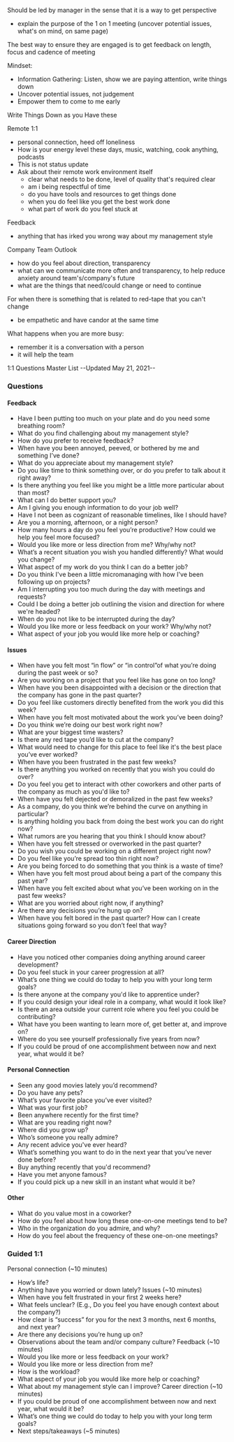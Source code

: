 Should be led by manager in the sense that it is a way to get perspective
 - explain the purpose of the 1 on 1 meeting (uncover potential issues, what's on mind, on same page)

The best way to ensure they are engaged is to get feedback on length, focus and cadence of meeting

Mindset:
 - Information Gathering: Listen, show we are paying attention, write things down
 - Uncover potential issues, not judgement
 - Empower them to come to me early

Write Things Down as you Have these

Remote 1:1
 - personal connection, heed off loneliness
 - How is your energy level these days, music, watching, cook anything, podcasts
 - This is not status update
 - Ask about their remote work environment itself
   - clear what needs to be done, level of quality that's required clear
   - am i being respectful of time
   - do you have tools and resources to get things done
   - when you do feel like you get the best work done
   - what part of work do you feel stuck at

Feedback
 - anything that has irked you wrong way about my management style

Company Team Outlook
 - how do you feel about direction, transparency
 - what can we communicate more often and transparency, to help reduce anxiety around team's/company's future 
 - what are the things that need/could change or need to continue
 
 For when there is something that is related to red-tape that you can't change
 - be empathetic and have candor at the same time
 
What happens when you are more busy:
 - remember it is a conversation with a person
 - it will help the team

1:1 Questions Master List
--Updated May 21, 2021--

### Questions

#### Feedback
 - Have I been putting too much on your plate and do you need some breathing room?
 - What do you find challenging about my management style?
 - How do you prefer to receive feedback?
 - When have you been annoyed, peeved, or bothered by me and something I’ve done?
 - What do you appreciate about my management style?
 - Do you like time to think something over, or do you prefer to talk about it right away?
 - Is there anything you feel like you might be a little more particular about than most?
 - What can I do better support you?
 - Am I giving you enough information to do your job well?
 - Have I not been as cognizant of reasonable timelines, like I should have?
 - Are you a morning, afternoon, or a night person?
 - How many hours a day do you feel you’re productive? How could we help you feel more focused?
 - Would you like more or less direction from me? Why/why not?
 - What’s a recent situation you wish you handled differently? What would you change?
 - What aspect of my work do you think I can do a better job?
 - Do you think I've been a little micromanaging with how I've been following up on projects?
 - Am I interrupting you too much during the day with meetings and requests?
 - Could I be doing a better job outlining the vision and direction for where we're headed?
 - When do you not like to be interrupted during the day?
 - Would you like more or less feedback on your work? Why/why not?
 - What aspect of your job you would like more help or coaching?

#### Issues
 - When have you felt most “in flow” or “in control”of what you’re doing during the past week or so?
 - Are you working on a project that you feel like has gone on too long?
 - When have you been disappointed with a decision or the direction that the company has gone in the past quarter?
 - Do you feel like customers directly benefited from the work you did this week?
 - When have you felt most motivated about the work you’ve been doing?
 - Do you think we’re doing our best work right now?
 - What are your biggest time wasters?
 - Is there any red tape you’d like to cut at the company?
 - What would need to change for this place to feel like it's the best place you’ve ever worked?
 - When have you been frustrated in the past few weeks?
 - Is there anything you worked on recently that you wish you could do over?
 - Do you feel you get to interact with other coworkers and other parts of the company as much as you'd like to?
 - When have you felt dejected or demoralized in the past few weeks?
 - As a company, do you think we’re behind the curve on anything in particular?
 - Is anything holding you back from doing the best work you can do right now?
 - What rumors are you hearing that you think I should know about?
 - When have you felt stressed or overworked in the past quarter?
 - Do you wish you could be working on a different project right now?
 - Do you feel like you’re spread too thin right now?
 - Are you being forced to do something that you think is a waste of time?
 - When have you felt most proud about being a part of the company this past year?
 - When have you felt excited about what you’ve been working on in the past few weeks?
 - What are you worried about right now, if anything?
 - Are there any decisions you’re hung up on?
 - When have you felt bored in the past quarter? How can I create situations going forward so you don’t feel that way?

#### Career Direction
 - Have you noticed other companies doing anything around career development?
 - Do you feel stuck in your career progression at all?
 - What’s one thing we could do today to help you with your long term goals?
 - Is there anyone at the company you'd like to apprentice under?
 - If you could design your ideal role in a company, what would it look like?
 - Is there an area outside your current role where you feel you could be contributing?
 - What have you been wanting to learn more of, get better at, and improve on?
 - Where do you see yourself professionally five years from now?
 - If you could be proud of one accomplishment between now and next year, what would it be?

#### Personal Connection
 - Seen any good movies lately you’d recommend?
 - Do you have any pets?
 - What’s your favorite place you’ve ever visited?
 - What was your first job?
 - Been anywhere recently for the first time?
 - What are you reading right now?
 - Where did you grow up?
 - Who’s someone you really admire?
 - Any recent advice you've ever heard?
 - What’s something you want to do in the next year that you’ve never done before?
 - Buy anything recently that you'd recommend?
 - Have you met anyone famous?
 - If you could pick up a new skill in an instant what would it be?

#### Other
 - What do you value most in a coworker?
 - How do you feel about how long these one-on-one meetings tend to be?
 - Who in the organization do you admire, and why?
 - How do you feel about the frequency of these one-on-one meetings?

### Guided 1:1

Personal connection (~10 minutes)
 - How’s life?
 - Anything have you worried or down lately?
Issues (~10 minutes)
 - When have you felt frustrated in your first 2 weeks here?
 - What feels unclear? (E.g., Do you feel you have enough context about the company?)
 - How clear is “success” for you for the next 3 months, next 6 months, and next year?
 - Are there any decisions you’re hung up on?
 - Observations about the team and/or company culture?
Feedback (~10 minutes)
- Would you like more or less feedback on your work?
 - Would you like more or less direction from me?
 - How is the workload?
 - What aspect of your job you would like more help or coaching?
 - What about my management style can I improve?
Career direction (~10 minutes)
 - If you could be proud of one accomplishment between now and next year, what would it be?
 - What’s one thing we could do today to help you with your long term goals?
 - Next steps/takeaways (~5 minutes)
